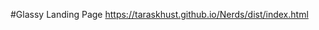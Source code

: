 #Glassy
                                                  Landing Page
https://taraskhust.github.io/Nerds/dist/index.html
